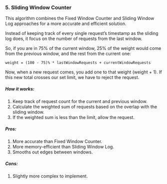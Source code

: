 ### 5. Sliding Window Counter

This algorithm combines the Fixed Window Counter and Sliding Window Log approaches for a more accurate and efficient solution.

Instead of keeping track of every single request’s timestamp as the sliding log does, it focus on the number of requests from the last window.

So, if you are in 75% of the current window, 25% of the weight would come from the previous window, and the rest from the current one:

`weight = (100 - 75)% * lastWindowRequests + currentWindowRequests`

Now, when a new request comes, you add one to that weight (weight + 1). If this new total crosses our set limit, we have to reject the request.

##### How it works:

1.  Keep track of request count for the current and previous window.
2.  Calculate the weighted sum of requests based on the overlap with the sliding window.
3.  If the weighted sum is less than the limit, allow the request.

##### Pros:

1.  More accurate than Fixed Window Counter.
2.  More memory-efficient than Sliding Window Log.
3.  Smooths out edges between windows.

##### Cons:

1.  Slightly more complex to implement.
